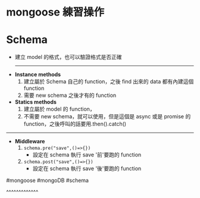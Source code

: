 # mongoose 練習操作

# Schema

- 建立 model 的格式，也可以驗證格式是否正確
  ***
- **Instance methods**
  1.  建立屬於 Schema 自己的 function，之後 find 出來的 data 都有內建這個 function
  2.  需要 new schema 之後才有的 function
- **Statics methods**
  1.  建立屬於 model 的 function，
  2.  不需要 new schema，就可以使用，但是這個是 async 或是 promise 的 function，之後呼叫的話要用.then().catch()

---

- **Middleware**
  1.  `schema.pre("save",()=>{})`
      - 設定在 schema 執行 save '前'要跑的 function
  2.  `schema.post("save",()=>{})`
      - 設定在 schema 執行 save '後'要跑的 function

#mongoose
#mongoDB
#schema

^^^^^^^^^^^^^
